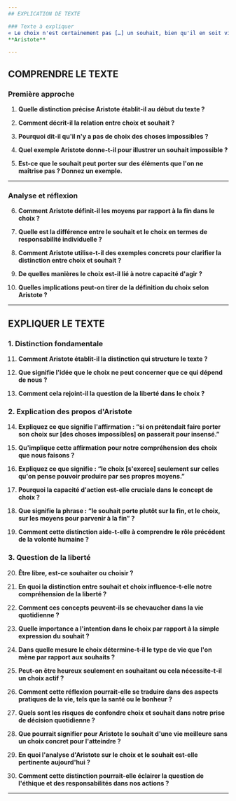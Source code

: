 ```yaml
---
## EXPLICATION DE TEXTE

### Texte à expliquer
« Le choix n'est certainement pas […] un souhait, bien qu'il en soit visiblement fort voisin. Il n'y a pas de choix, en effet, des choses impossibles, et si on prétendait faire porter son choix sur elles on passerait pour insensé ; au contraire, il peut y avoir souhait de choses impossibles, par exemple de l'immortalité. D'autre part, le souhait peut porter sur des choses qu'on ne saurait d'aucune manière mener à bonne fin par soi-même, par exemple faire que tel acteur ou tel athlète remporte la victoire ; au contraire, le choix ne s'exerce jamais sur de pareilles choses, mais seulement sur celles qu'on pense pouvoir produire par ses propres moyens. En outre, le souhait porte plutôt sur la fin, et le choix, sur les moyens pour parvenir à la fin : par exemple, nous souhaitons être en bonne santé, mais nous choisissons les moyens qui nous feront être en bonne santé ; nous pouvons dire encore que nous souhaitons d'être heureux, mais il est inexact de dire que nous choisissons de l'être : car, d'une façon générale, le choix porte, selon toute apparence, sur les choses qui dépendent de nous. »  
**Aristote**

---
```


## COMPRENDRE LE TEXTE

### Première approche

1. **Quelle distinction précise Aristote établit-il au début du texte ?**

2. **Comment décrit-il la relation entre choix et souhait ?**

3. **Pourquoi dit-il qu'il n'y a pas de choix des choses impossibles ?**

4. **Quel exemple Aristote donne-t-il pour illustrer un souhait impossible ?**

5. **Est-ce que le souhait peut porter sur des éléments que l'on ne maîtrise pas ? Donnez un exemple.**

---

### Analyse et réflexion

6. **Comment Aristote définit-il les moyens par rapport à la fin dans le choix ?**

7. **Quelle est la différence entre le souhait et le choix en termes de responsabilité individuelle ?**

8. **Comment Aristote utilise-t-il des exemples concrets pour clarifier la distinction entre choix et souhait ?**

9. **De quelles manières le choix est-il lié à notre capacité d'agir ?**

10. **Quelles implications peut-on tirer de la définition du choix selon Aristote ?**

---

## EXPLIQUER LE TEXTE

### 1. Distinction fondamentale

11. **Comment Aristote établit-il la distinction qui structure le texte ?**

12. **Que signifie l'idée que le choix ne peut concerner que ce qui dépend de nous ?**

13. **Comment cela rejoint-il la question de la liberté dans le choix ?**

### 2. Explication des propos d'Aristote

14. **Expliquez ce que signifie l'affirmation : “si on prétendait faire porter son choix sur [des choses impossibles] on passerait pour insensé.”**

15. **Qu'implique cette affirmation pour notre compréhension des choix que nous faisons ?**

16. **Expliquez ce que signifie : “le choix [s'exerce] seulement sur celles qu'on pense pouvoir produire par ses propres moyens.”**

17. **Pourquoi la capacité d'action est-elle cruciale dans le concept de choix ?**

18. **Que signifie la phrase : “le souhait porte plutôt sur la fin, et le choix, sur les moyens pour parvenir à la fin” ?**

19. **Comment cette distinction aide-t-elle à comprendre le rôle précédent de la volonté humaine ?**

### 3. Question de la liberté

20. **Être libre, est-ce souhaiter ou choisir ?**

21. **En quoi la distinction entre souhait et choix influence-t-elle notre compréhension de la liberté ?**

22. **Comment ces concepts peuvent-ils se chevaucher dans la vie quotidienne ?**

23. **Quelle importance a l'intention dans le choix par rapport à la simple expression du souhait ?**

24. **Dans quelle mesure le choix détermine-t-il le type de vie que l'on mène par rapport aux souhaits ?**

25. **Peut-on être heureux seulement en souhaitant ou cela nécessite-t-il un choix actif ?**

26. **Comment cette réflexion pourrait-elle se traduire dans des aspects pratiques de la vie, tels que la santé ou le bonheur ?**

27. **Quels sont les risques de confondre choix et souhait dans notre prise de décision quotidienne ?**

28. **Que pourrait signifier pour Aristote le souhait d'une vie meilleure sans un choix concret pour l'atteindre ?**

29. **En quoi l'analyse d'Aristote sur le choix et le souhait est-elle pertinente aujourd'hui ?**

30. **Comment cette distinction pourrait-elle éclairer la question de l'éthique et des responsabilités dans nos actions ?**

---